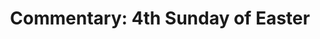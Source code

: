 ---
title: "Commentary: 4th Sunday of Easter"
layout: reader
description: "Theme: There is salvation in the name of Jesus"
feature_image: posts/commentary-easter.jpg
category: commentary
published: true
---